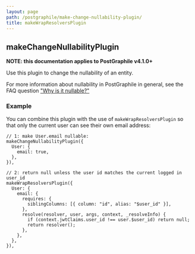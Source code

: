 ```yaml
---
layout: page
path: /postgraphile/make-change-nullability-plugin/
title: makeWrapResolversPlugin
---
```


## makeChangeNullabilityPlugin

**NOTE: this documentation applies to PostGraphile v4.1.0+**

Use this plugin to change the nullability of an entity. 

For more information about nullability in PostGraphile in general, see the FAQ question ["Why is it nullable?"](/why-nullable/)

### Example

You can combine this plugin with the use of `makeWrapResolversPlugin` so that only the current user can see their own email address:

```js{5-7}
// 1: make User.email nullable:
makeChangeNullabilityPlugin({
  User: {
    email: true,
  },
}),

// 2: return null unless the user id matches the current logged in user_id
makeWrapResolversPlugin({
  User: {
    email: {
      requires: {
        siblingColumns: [{ column: "id", alias: "$user_id" }],
      },
      resolve(resolver, user, args, context, _resolveInfo) {
        if (context.jwtClaims.user_id !== user.$user_id) return null;
        return resolver();
      },
    },
  },
}),
```